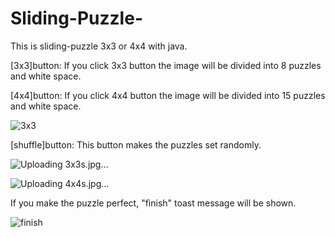 # Sliding-Puzzle-

This is sliding-puzzle 3x3 or 4x4 with java.

[3x3]button: If you click 3x3 button the image will be divided into 8 puzzles and white space.

[4x4]button: If you click 4x4 button the image will be divided into 15 puzzles and white space.

![3x3](https://user-images.githubusercontent.com/61117544/120890653-39ce6900-c63f-11eb-9839-cdbe121fe888.jpg)

[shuffle]button: This button makes the puzzles set randomly.

![Uploading 3x3s.jpg…]()

![Uploading 4x4s.jpg…]()

If you make the puzzle perfect, "finish" toast message will be shown.

![finish](https://user-images.githubusercontent.com/61117544/120890663-418e0d80-c63f-11eb-9cf6-bbb701d9af99.jpg)
